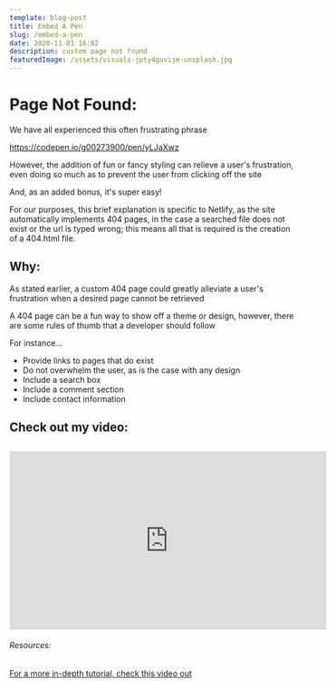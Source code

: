 ```yaml
---
template: blog-post
title: Embed A Pen
slug: /embed-a-pen
date: 2020-11-01 16:02
description: custom page not found
featuredImage: /assets/visuals-jpty4guvijm-unsplash.jpg
---
```

# Page Not Found:

We have all experienced this often frustrating phrase

https://codepen.io/g00273900/pen/yLJaXwz

However, the addition of fun or fancy styling can relieve a user's frustration, even doing so much as to prevent the user from clicking off the site

And, as an added bonus, it's super easy!

For our purposes, this brief explanation is specific to Netlify, as the site automatically implements 404 pages, in the case a searched file does not exist or the url is typed wrong; this means all that is required is the creation of a 404.html file.

## Why:

As stated earlier, a custom 404 page could greatly alleviate a user's frustration when a desired page cannot be retrieved

A 404 page can be a fun way to show off a theme or design, however, there are some rules of thumb that a developer should follow

For instance...

* Provide links to pages that do exist
* Do not overwhelm the user, as is the case with any design
* Include a search box
* Include a comment section
* Include contact information

## Check out my video:

## <iframe width="560" height="315" src="https://www.youtube.com/embed/jcMlYGOebtk" frameborder="0" allow="accelerometer; autoplay; clipboard-write; encrypted-media; gyroscope; picture-in-picture" allowfullscreen></iframe>

###### Resources:

[For a more in-depth tutorial, check this video out](https://www.youtube.com/watch?v=kPtS4vO42II)